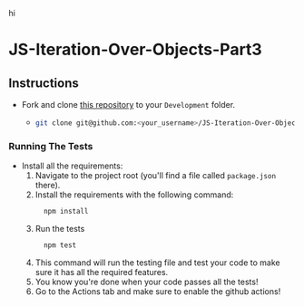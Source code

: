 
hi
# JS-Iteration-Over-Objects-Part3

## Instructions

- Fork and clone [this repository](https://github.com/JoinCODED/JS-Iteration-Over-Objects-Part3) to your `Development` folder.
  - ```bash
    git clone git@github.com:<your_username>/JS-Iteration-Over-Objects-Part3.git
    ```

### Running The Tests

- Install all the requirements:
  1.  Navigate to the project root (you'll find a file called `package.json` there).
  2.  Install the requirements with the following command:
      ```bash
        npm install
      ```
  3.  Run the tests
      ```bash
        npm test
      ```
  4.  This command will run the testing file and test your code to make sure it has all the required features.
  5.  You know you're done when your code passes all the tests!
  6.  Go to the Actions tab and make sure to enable the github actions!
